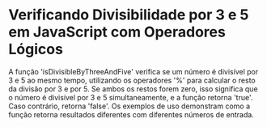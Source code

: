 # Verificando Divisibilidade por 3 e 5 em JavaScript com Operadores Lógicos

<p>
  A função 'isDivisibleByThreeAndFive' verifica se um número é divisível por 3 e 5 ao mesmo tempo, utilizando os operadores '%' para calcular o resto da divisão por 3 e por 5. Se ambos os restos forem zero, isso significa que o número é divisível por 3 e 5 simultaneamente, e a função retorna 'true'. Caso contrário, retorna 'false'. Os exemplos de uso demonstram como a função retorna resultados diferentes com diferentes números de entrada.
</p>
